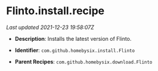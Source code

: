 # Flinto.install.recipe

_Last updated 2021-12-23 19:58:07Z_

- **Description**: Installs the latest version of Flinto.

- **Identifier**: `com.github.homebysix.install.Flinto`

- **Parent Recipes**: `com.github.homebysix.download.Flinto`